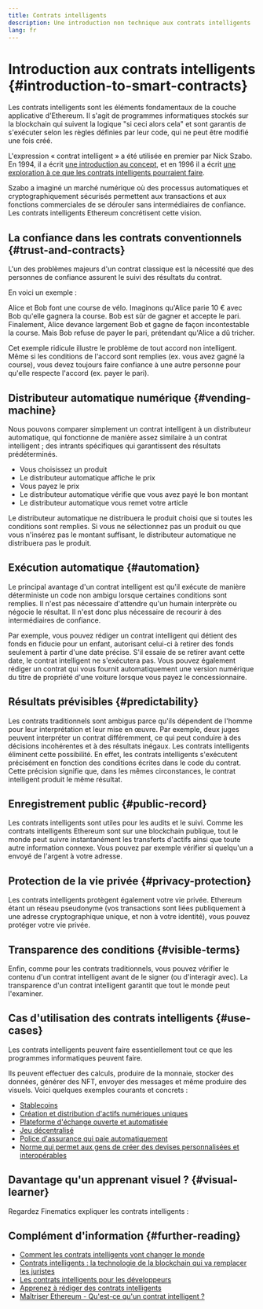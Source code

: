 ```yaml
---
title: Contrats intelligents
description: Une introduction non technique aux contrats intelligents
lang: fr
---
```


# Introduction aux contrats intelligents {#introduction-to-smart-contracts}

Les contrats intelligents sont les éléments fondamentaux de la couche applicative d'Ethereum. Il s'agit de programmes informatiques stockés sur la blockchain qui suivent la logique "si ceci alors cela" et sont garantis de s'exécuter selon les règles définies par leur code, qui ne peut être modifié une fois créé.

L'expression « contrat intelligent » a été utilisée en premier par Nick Szabo. En 1994, il a écrit [une introduction au concept](https://www.fon.hum.uva.nl/rob/Courses/InformationInSpeech/CDROM/Literature/LOTwinterschool2006/szabo.best.vwh.net/smart.contracts.html), et en 1996 il a écrit [une exploration à ce que les contrats intelligents pourraient faire](https://www.fon.hum.uva.nl/rob/Courses/InformationInSpeech/CDROM/Literature/LOTwinterschool2006/szabo.best.vwh.net/smart_contracts_2.html).

Szabo a imaginé un marché numérique où des processus automatiques et cryptographiquement sécurisés permettent aux transactions et aux fonctions commerciales de se dérouler sans intermédiaires de confiance. Les contrats intelligents Ethereum concrétisent cette vision.

## La confiance dans les contrats conventionnels {#trust-and-contracts}

L'un des problèmes majeurs d'un contrat classique est la nécessité que des personnes de confiance assurent le suivi des résultats du contrat.

En voici un exemple :

Alice et Bob font une course de vélo. Imaginons qu'Alice parie 10 € avec Bob qu'elle gagnera la course. Bob est sûr de gagner et accepte le pari. Finalement, Alice devance largement Bob et gagne de façon incontestable la course. Mais Bob refuse de payer le pari, prétendant qu'Alice a dû tricher.

Cet exemple ridicule illustre le problème de tout accord non intelligent. Même si les conditions de l'accord sont remplies (ex. vous avez gagné la course), vous devez toujours faire confiance à une autre personne pour qu'elle respecte l'accord (ex. payer le pari).

## Distributeur automatique numérique {#vending-machine}

Nous pouvons comparer simplement un contrat intelligent à un distributeur automatique, qui fonctionne de manière assez similaire à un contrat intelligent ; des intrants spécifiques qui garantissent des résultats prédéterminés.

- Vous choisissez un produit
- Le distributeur automatique affiche le prix
- Vous payez le prix
- Le distributeur automatique vérifie que vous avez payé le bon montant
- Le distributeur automatique vous remet votre article

Le distributeur automatique ne distribuera le produit choisi que si toutes les conditions sont remplies. Si vous ne sélectionnez pas un produit ou que vous n'insérez pas le montant suffisant, le distributeur automatique ne distribuera pas le produit.

## Exécution automatique {#automation}

Le principal avantage d'un contrat intelligent est qu'il exécute de manière déterministe un code non ambigu lorsque certaines conditions sont remplies. Il n'est pas nécessaire d'attendre qu'un humain interprète ou négocie le résultat. Il n'est donc plus nécessaire de recourir à des intermédiaires de confiance.

Par exemple, vous pouvez rédiger un contrat intelligent qui détient des fonds en fiducie pour un enfant, autorisant celui-ci à retirer des fonds seulement à partir d'une date précise. S'il essaie de se retirer avant cette date, le contrat intelligent ne s'exécutera pas. Vous pouvez également rédiger un contrat qui vous fournit automatiquement une version numérique du titre de propriété d'une voiture lorsque vous payez le concessionnaire.

## Résultats prévisibles {#predictability}

Les contrats traditionnels sont ambigus parce qu'ils dépendent de l'homme pour leur interprétation et leur mise en œuvre. Par exemple, deux juges peuvent interpréter un contrat différemment, ce qui peut conduire à des décisions incohérentes et à des résultats inégaux. Les contrats intelligents éliminent cette possibilité. En effet, les contrats intelligents s'exécutent précisément en fonction des conditions écrites dans le code du contrat. Cette précision signifie que, dans les mêmes circonstances, le contrat intelligent produit le même résultat.

## Enregistrement public {#public-record}

Les contrats intelligents sont utiles pour les audits et le suivi. Comme les contrats intelligents Ethereum sont sur une blockchain publique, tout le monde peut suivre instantanément les transferts d'actifs ainsi que toute autre information connexe. Vous pouvez par exemple vérifier si quelqu'un a envoyé de l'argent à votre adresse.

## Protection de la vie privée {#privacy-protection}

Les contrats intelligents protègent également votre vie privée. Ethereum étant un réseau pseudonyme (vos transactions sont liées publiquement à une adresse cryptographique unique, et non à votre identité), vous pouvez protéger votre vie privée.

## Transparence des conditions {#visible-terms}

Enfin, comme pour les contrats traditionnels, vous pouvez vérifier le contenu d'un contrat intelligent avant de le signer (ou d'interagir avec). La transparence d'un contrat intelligent garantit que tout le monde peut l'examiner.

## Cas d'utilisation des contrats intelligents {#use-cases}

Les contrats intelligents peuvent faire essentiellement tout ce que les programmes informatiques peuvent faire.

Ils peuvent effectuer des calculs, produire de la monnaie, stocker des données, générer des NFT, envoyer des messages et même produire des visuels. Voici quelques exemples courants et concrets :

- [Stablecoins](/stablecoins/)
- [Création et distribution d'actifs numériques uniques](/nft/)
- [Plateforme d'échange ouverte et automatisée](/get-eth/#dex)
- [Jeu décentralisé](/dapps/?category=gaming)
- [Police d'assurance qui paie automatiquement](https://etherisc.com/)
- [Norme qui permet aux gens de créer des devises personnalisées et interopérables](/developers/docs/standards/tokens/)

## Davantage qu'un apprenant visuel ? {#visual-learner}

Regardez Finematics expliquer les contrats intelligents :

<YouTube id="pWGLtjG-F5c" />

## Complément d'information {#further-reading}

- [Comment les contrats intelligents vont changer le monde](https://www.youtube.com/watch?v=pA6CGuXEKtQ)
- [Contrats intelligents : la technologie de la blockchain qui va remplacer les juristes](https://blockgeeks.com/guides/smart-contracts/)
- [Les contrats intelligents pour les développeurs](/developers/docs/smart-contracts/)
- [Apprenez à rédiger des contrats intelligents](/developers/learning-tools/)
- [Maîtriser Ethereum - Qu'est-ce qu'un contrat intelligent ?](https://github.com/ethereumbook/ethereumbook/blob/develop/07smart-contracts-solidity.asciidoc#what-is-a-smart-contract)

